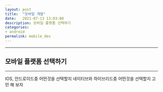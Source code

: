 ```yaml
---
layout: post
title:  "모바일 개발"
date:   2021-07-13 13:03:00
description: 모바일 플랫폼 선택하기  
categories:
- android
permalink: mobile_dev
---
```


___
## 모바일 플랫폼 선택하기   
---
IOS, 안드로이드중 어떤것을 선택할지 
네이티브와 하이브리드중 어떤것을 선택할지 고민 해 보자 

